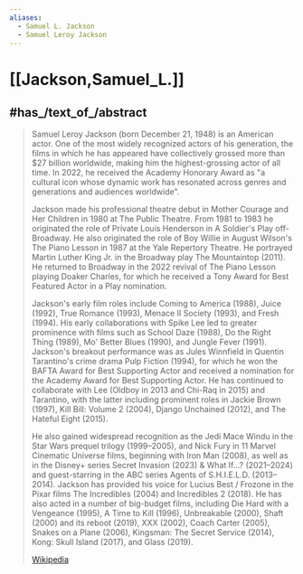 ```yaml
---
aliases:
  - Samuel L. Jackson
  - Samuel Leroy Jackson
---
```


# [[Jackson,Samuel_L.]] 


## #has_/text_of_/abstract 

> Samuel Leroy Jackson (born December 21, 1948) is an American actor. 
> One of the most widely recognized actors of his generation, the films in which he has appeared 
> have collectively grossed more than $27 billion worldwide, making him the highest-grossing actor of all time. 
> In 2022, he received the Academy Honorary Award 
> as "a cultural icon whose dynamic work has resonated across genres and generations and audiences worldwide".
>
> Jackson made his professional theatre debut in Mother Courage and Her Children in 1980 at The Public Theatre. 
> From 1981 to 1983 he originated the role of Private Louis Henderson in A Soldier's Play off-Broadway. 
> He also originated the role of Boy Willie in August Wilson's The Piano Lesson in 1987 at the Yale Repertory Theatre. 
> He portrayed Martin Luther King Jr. in the Broadway play The Mountaintop (2011). 
> He returned to Broadway in the 2022 revival of The Piano Lesson playing Doaker Charles, 
> for which he received a Tony Award for Best Featured Actor in a Play nomination.
>
> Jackson's early film roles include Coming to America (1988), Juice (1992), True Romance (1993), 
> Menace II Society (1993), and Fresh (1994). 
> His early collaborations with Spike Lee led to greater prominence with films such as School Daze (1988), 
> Do the Right Thing (1989), Mo' Better Blues (1990), and Jungle Fever (1991). 
> Jackson's breakout performance was as Jules Winnfield in Quentin Tarantino's crime drama Pulp Fiction (1994), 
> for which he won the BAFTA Award for Best Supporting Actor 
> and received a nomination for the Academy Award for Best Supporting Actor. 
> He has continued to collaborate with Lee (Oldboy in 2013 and Chi-Raq in 2015) 
> and Tarantino, with the latter including prominent roles in Jackie Brown (1997), Kill Bill: Volume 2 (2004), Django Unchained (2012), and The Hateful Eight (2015).
>
> He also gained widespread recognition as the Jedi Mace Windu in the Star Wars prequel trilogy (1999–2005), and Nick Fury in 11 Marvel Cinematic Universe films, beginning with Iron Man (2008), as well as in the Disney+ series Secret Invasion (2023) & What If...? (2021–2024) and guest-starring in the ABC series Agents of S.H.I.E.L.D. (2013–2014). Jackson has provided his voice for Lucius Best / Frozone in the Pixar films The Incredibles (2004) and Incredibles 2 (2018). He has also acted in a number of big-budget films, including Die Hard with a Vengeance (1995), A Time to Kill (1996), Unbreakable (2000), Shaft (2000) and its reboot (2019), XXX (2002), Coach Carter (2005), Snakes on a Plane (2006), Kingsman: The Secret Service (2014), Kong: Skull Island (2017), and Glass (2019).
>
> [Wikipedia](https://en.wikipedia.org/wiki/Samuel%20L.%20Jackson) 

